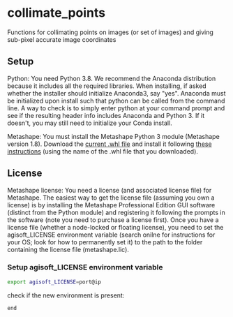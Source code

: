 # collimate_points

Functions for collimating points on images (or set of images) and giving sub-pixel accurate image coordinates

## Setup

Python: You need Python 3.8. We recommend the Anaconda distribution because it includes all the required libraries. When installing, if asked whether the installer should initialize Anaconda3, say "yes". Anaconda must be initialized upon install such that python can be called from the command line. A way to check is to simply enter python at your command prompt and see if the resulting header info includes Anaconda and Python 3. If it doesn't, you may still need to initialize your Conda install.

Metashape: You must install the Metashape Python 3 module (Metashape version 1.8). Download the [current .whl file](https://www.agisoft.com/downloads/installer/) and install it following [these instructions](https://agisoft.freshdesk.com/support/solutions/articles/31000148930-how-to-install-metashape-stand-alone-python-module) (using the name of the .whl file that you downloaded).

## License

Metashape license: You need a license (and associated license file) for Metashape. The easiest way to get the license file (assuming you own a license) is by installing the Metashape Professional Edition GUI software (distinct from the Python module) and registering it following the prompts in the software (note you need to purchase a license first). Once you have a license file (whether a node-locked or floating license), you need to set the agisoft_LICENSE environment variable (search onilne for instructions for your OS; look for how to permanently set it) to the path to the folder containing the license file (metashape.lic).

### Setup agisoft_LICENSE environment variable

```bash
export agisoft_LICENSE=port@ip
```

check if the new environment is present:

```bash
end
```
